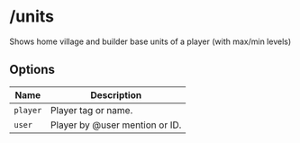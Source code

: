 # /units

Shows home village and builder base units of a player (with max/min levels)

## Options

| Name | Description |
|------|-------------|
| `player` | Player tag or name. |
| `user` | Player by @user mention or ID. |

